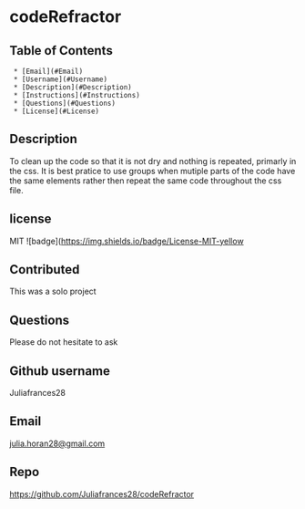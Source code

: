 
  # codeRefractor

   ## Table of Contents
     * [Email](#Email)
     * [Username](#Username)
     * [Description](#Description)
     * [Instructions](#Instructions)
     * [Questions](#Questions)
     * [License](#License)
     
  ## Description
  To clean up the code so that it is not dry and nothing is repeated, primarly in the css. It is best pratice to use groups when mutiple parts of the code have the same elements rather then repeat the same code throughout the css file. 

  ## license 
   MIT
  ![badge](https://img.shields.io/badge/License-MIT-yellow

  ## Contributed
  This was a solo project  

  ## Questions 
   Please do not hesitate to ask 

  ## Github username 
  Juliafrances28 

  ## Email 
  julia.horan28@gmail.com

  ## Repo
  https://github.com/Juliafrances28/codeRefractor
  

